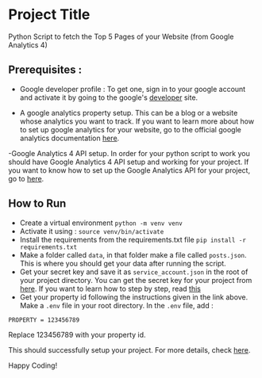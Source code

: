 
# Project Title

Python Script to fetch the Top 5 Pages of your Website (from Google Analytics 4)

## Prerequisites : 

- Google developer profile : To get one, sign in to your google account and activate it by going to the google's [developer](developers.google.com) site.

- A google analytics property setup. This can be a blog or a website whose analytics you want to track. If you want to learn more about how to set up google analytics for your website, go to the official google analytics documentation [here](https://support.google.com/analytics/answer/9304153?hl=en).

-Google Analytics 4 API setup. In order for your python script to work you should have Google Analytics 4 API setup and working for your project. If you want to know how to set up the Google Analytics API for your project, go to [here](https://codingaunty.com/google-analytics4-api-setup/).


## How to Run
- Create a virtual environment `python -m venv venv`
- Activate it using :
`source venv/bin/activate` 
- Install the requirements from the requirements.txt file
`pip install -r requirements.txt`
- Make a folder called `data`, in that folder make a file called `posts.json`. This is where you should get your data after running the script.
- Get your secret key and save it as `service_account.json` in the root of your project directory. You can get the secret key for your project from [here](https://developers.google.com/analytics/devguides/reporting/data/v1/quickstart-client-libraries). If you want to learn how to step by step, read [this](https://codingaunty.com/google-analytics4-api-setup/)
- Get your property id following the instructions given in the link above. Make a `.env` file in your root directory. In the `.env` file, add : 
```
PROPERTY = 123456789 
```
Replace 123456789 with your property id. 

This should successfully setup your project. 
For more details, check [here](https://codingaunty.com/python-script-for-google-analytics-4-top-5-pages/).

Happy Coding!


